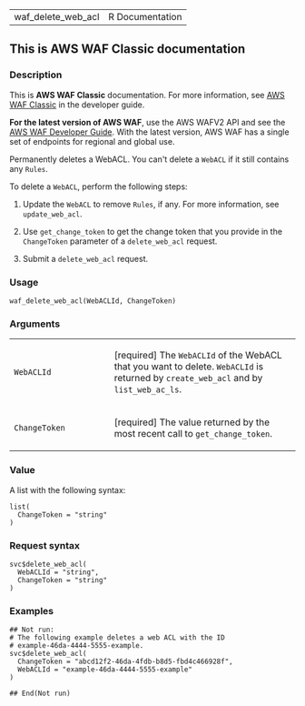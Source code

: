 <table style="width: 100%;">
<tbody>
<tr class="odd">
<td>waf_delete_web_acl</td>
<td style="text-align: right;">R Documentation</td>
</tr>
</tbody>
</table>

## This is AWS WAF Classic documentation

### Description

This is **AWS WAF Classic** documentation. For more information, see
[AWS WAF
Classic](https://docs.aws.amazon.com/waf/latest/developerguide/classic-waf-chapter.html)
in the developer guide.

**For the latest version of AWS WAF**, use the AWS WAFV2 API and see the
[AWS WAF Developer
Guide](https://docs.aws.amazon.com/waf/latest/developerguide/waf-chapter.html).
With the latest version, AWS WAF has a single set of endpoints for
regional and global use.

Permanently deletes a WebACL. You can't delete a `WebACL` if it still
contains any `Rules`.

To delete a `WebACL`, perform the following steps:

1.  Update the `WebACL` to remove `Rules`, if any. For more information,
    see `update_web_acl`.

2.  Use `get_change_token` to get the change token that you provide in
    the `ChangeToken` parameter of a `delete_web_acl` request.

3.  Submit a `delete_web_acl` request.

### Usage

    waf_delete_web_acl(WebACLId, ChangeToken)

### Arguments

<table>
<colgroup>
<col style="width: 35%" />
<col style="width: 65%" />
</colgroup>
<tbody>
<tr class="odd">
<td><code id="waf_delete_web_acl_:_WebACLId">WebACLId</code></td>
<td><p>[required] The <code>WebACLId</code> of the WebACL that you want
to delete. <code>WebACLId</code> is returned by
<code>create_web_acl</code> and by <code>list_web_ac_ls</code>.</p></td>
</tr>
<tr class="even">
<td><code id="waf_delete_web_acl_:_ChangeToken">ChangeToken</code></td>
<td><p>[required] The value returned by the most recent call to
<code>get_change_token</code>.</p></td>
</tr>
</tbody>
</table>

### Value

A list with the following syntax:

    list(
      ChangeToken = "string"
    )

### Request syntax

    svc$delete_web_acl(
      WebACLId = "string",
      ChangeToken = "string"
    )

### Examples

    ## Not run: 
    # The following example deletes a web ACL with the ID
    # example-46da-4444-5555-example.
    svc$delete_web_acl(
      ChangeToken = "abcd12f2-46da-4fdb-b8d5-fbd4c466928f",
      WebACLId = "example-46da-4444-5555-example"
    )

    ## End(Not run)
